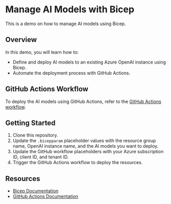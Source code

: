 <!-- @format -->

# Manage AI Models with Bicep

This is a demo on how to manage AI models using Bicep.

## Overview

In this demo, you will learn how to:

- Define and deploy AI models to an existing Azure OpenAI instance using Bicep.
- Automate the deployment process with GitHub Actions.

## GitHub Actions Workflow

To deploy the AI models using GitHub Actions, refer to the [GitHub Actions workflow](../.github/workflows/ai-models.yml).

## Getting Started

1. Clone this repository.
2. Update the `.bicepparam` placeholder values with the resource group name, OpenAI instance name, and the AI models you want to deploy.
3. Update the GitHub workflow placeholders with your Azure subscription ID, client ID, and tenant ID.
4. Trigger the GitHub Actions workflow to deploy the resources.

## Resources

- [Bicep Documentation](https://docs.microsoft.com/en-us/azure/azure-resource-manager/bicep/)
- [GitHub Actions Documentation](https://docs.github.com/en/actions)
